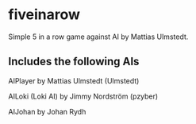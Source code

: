 # fiveinarow
Simple 5 in a row game against AI by Mattias Ulmstedt.

Includes the following AIs
--------------------------------------------------------
AIPlayer                  by Mattias Ulmstedt (Ulmstedt)

AILoki (Loki AI) by Jimmy Nordström (pzyber)

AIJohan                   by Johan Rydh
